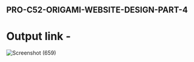 ## PRO-C52-ORIGAMI-WEBSITE-DESIGN-PART-4
# Output link - 
![Screenshot (659)](https://user-images.githubusercontent.com/68367011/122682966-fcaacf00-d219-11eb-9e70-87511236ae24.png)
